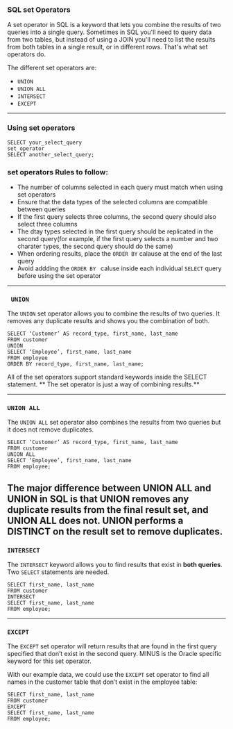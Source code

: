 ### SQL set Operators
A set operator in SQL is a keyword that lets you combine the results of two queries into a single query.
Sometimes in SQL you'll need to query data from two tables, but instead of using a JOIN you'll need to list the results from both tables in a single result, or in different rows. That's what set operators do.

The different set operators are:
 - `UNION`
 - `UNION ALL`
 - `INTERSECT`
 - `EXCEPT`
---
### Using set operators
```
SELECT your_select_query
set_operator
SELECT another_select_query;
```
### set operators Rules to follow:
 - The number of columns selected in each query must match when using set operators
 - Ensure that the data types of the selected columns are compatible between queries
 - If the first query selects three columns, the second query should also select three columns
 - The dtay types selected in the first query should be replicated in the second query(for example, if the first query selects a number and two charater types, the second query should do the same)
 - When ordering results, place the `ORDER BY` calause at the end of the last query
 - Avoid addding the `ORDER BY ` caluse inside each individual `SELECT` query before using the set operator
---
### ` UNION`
The `UNION` set operator allows you to combine the results of two queries. It removes any duplicate results and shows you the combination of both.

```
SELECT ‘Customer’ AS record_type, first_name, last_name
FROM customer
UNION
SELECT ‘Employee’, first_name, last_name
FROM employee
ORDER BY record_type, first_name, last_name;
```
All of the set operators support standard keywords inside the SELECT statement. ** The set operator is just a way of combining results.**

---
### `UNION ALL`
The `UNION ALL` set operator also combines the results from two queries but it does not remove duplicates.
```
SELECT ‘Customer’ AS record_type, first_name, last_name
FROM customer
UNION ALL
SELECT ‘Employee’, first_name, last_name
FROM employee;
```

**The major difference between UNION ALL and UNION in SQL is that UNION removes any duplicate results from the final result set, and UNION ALL does not. UNION performs a DISTINCT on the result set to remove duplicates.**
---
### `INTERSECT`
The `INTERSECT` keyword allows you to find results that exist in **both queries**. Two `SELECT` statements are needed.

```
SELECT first_name, last_name
FROM customer
INTERSECT
SELECT first_name, last_name
FROM employee;
```
---
### `EXCEPT`
The `EXCEPT` set operator will return results that are found in the first query specified that don’t exist in the second query. MINUS is the Oracle specific keyword for this set operator.

With our example data, we could use the `EXCEPT` set operator to find all names in the customer table that don’t exist in the employee table:
```
SELECT first_name, last_name
FROM customer
EXCEPT
SELECT first_name, last_name
FROM employee;

```



